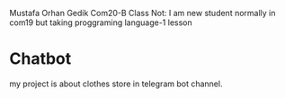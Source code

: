 Mustafa Orhan Gedik 
Com20-B Class
Not: I am new student normally in com19 but taking proggraming language-1 lesson
# Chatbot
my project is about clothes store in telegram bot channel.
